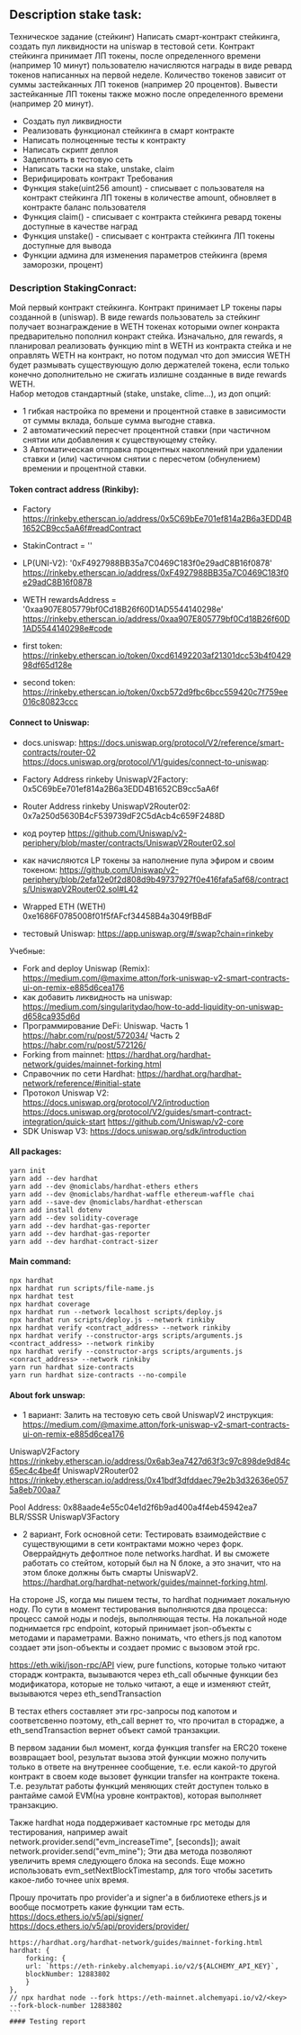 ## Description stake task: 
Техническое задание (стейкинг)
Написать смарт-контракт стейкинга, создать пул ликвидности на uniswap в тестовой сети. 
Контракт стейкинга принимает ЛП токены, после определенного времени (например 10 минут) 
пользователю начисляются награды в виде ревард токенов написанных на первой неделе. 
Количество токенов зависит от суммы застейканных ЛП токенов (например 20 процентов). 
Вывести застейканные ЛП токены также можно после определенного времени (например 20 минут).
- Создать пул ликвидности
- Реализовать функционал стейкинга в смарт контракте
- Написать полноценные тесты к контракту
- Написать скрипт деплоя
- Задеплоить в тестовую сеть
- Написать таски на stake, unstake, claim
- Верифицировать контракт
Требования
- Функция stake(uint256 amount) - списывает с пользователя на контракт стейкинга ЛП токены в количестве amount, обновляет в контракте баланс пользователя
- Функция claim() - списывает с контракта стейкинга ревард токены доступные в качестве наград
- Функция unstake() - списывает с контракта стейкинга ЛП токены доступные для вывода
- Функции админа для изменения параметров стейкинга (время заморозки, процент)
### Description StakingConract:
Мой первый контракт стейкинга.
Контракт принимает LP токены пары созданной в (uniswap). 
В виде rewards пользователь за стейкинг получает вознаграждение в WETH токенах которыми owner конракта предварительно пополнил конракт стейка. Изначально, для rewards, я планировал реализовать функцию mint в WETH из контракта стейка и не оправлять WETH на контракт, но потом подумал что доп эмиссия WETH будет размывать существующую долю держателей токена, если только конечно дополнительно не сжигать излишне созданные в виде rewards WETH.    
Набор методов стандартный (stake, unstake, clime...), из доп опций: 
- 1 гибкая настройка по времени и процентной ставке в зависимости от суммы вклада, больше сумма выгодне ставка.  
- 2 автоматический пересчет процентной ставки (при частичном снятии или добавления к существующему стейку.
- 3 Автоматическая отправка процентных накоплений при удалении ставки и (или) частичном снятии с пересчетом (обнулением) времении и процентной ставки. 

#### Token contract address (Rinkiby): 

- Factory https://rinkeby.etherscan.io/address/0x5C69bEe701ef814a2B6a3EDD4B1652CB9cc5aA6f#readContract

- StakinContract = ''

- LP(UNI-V2): '0xF4927988BB35a7C0469C183f0e29adC8B16f0878'
https://rinkeby.etherscan.io/address/0xF4927988BB35a7C0469C183f0e29adC8B16f0878

- WETH rewardsAddress = '0xaa907E805779bf0Cd18B26f60D1AD5544140298e'
https://rinkeby.etherscan.io/address/0xaa907E805779bf0Cd18B26f60D1AD5544140298e#code

- first token: 
https://rinkeby.etherscan.io/token/0xcd61492203af21301dcc53b4f042998df65d128e

- second token:
https://rinkeby.etherscan.io/token/0xcb572d9fbc6bcc559420c7f759ee016c80823ccc

#### Connect to Uniswap: 
- docs.uniswap: 
https://docs.uniswap.org/protocol/V2/reference/smart-contracts/router-02    
https://docs.uniswap.org/protocol/V1/guides/connect-to-uniswap:

- Factory Address rinkeby UniswapV2Factory: 0x5C69bEe701ef814a2B6a3EDD4B1652CB9cc5aA6f
- Router Address rinkeby UniswapV2Router02:  0x7a250d5630B4cF539739dF2C5dAcb4c659F2488D
- код роутер https://github.com/Uniswap/v2-periphery/blob/master/contracts/UniswapV2Router02.sol
- как начисляются LP токены за наполнение пула эфиром и своим токеном:
https://github.com/Uniswap/v2-periphery/blob/2efa12e0f2d808d9b49737927f0e416fafa5af68/contracts/UniswapV2Router02.sol#L42 
- Wrapped ETH (WETH) 0xe1686F0785008f01f5fAFcf34458B4a3049fBBdF 

- тестовый Uniswap:  https://app.uniswap.org/#/swap?chain=rinkeby

Учебные:    
- Fork and deploy Uniswap (Remix):
https://medium.com/@maxime.atton/fork-uniswap-v2-smart-contracts-ui-on-remix-e885d6cea176
- как добавить ликвидность на uniswap:
https://medium.com/singularitydao/how-to-add-liquidity-on-uniswap-d658ca935d6d
- Программирование DeFi: Uniswap. 
Часть 1 https://habr.com/ru/post/572034/
Часть 2 https://habr.com/ru/post/572126/
- Forking from mainnet: 
https://hardhat.org/hardhat-network/guides/mainnet-forking.html
- Справочник по сети Hardhat: 
https://hardhat.org/hardhat-network/reference/#initial-state
- Протокол Uniswap V2:
https://docs.uniswap.org/protocol/V2/introduction
https://docs.uniswap.org/protocol/V2/guides/smart-contract-integration/quick-start
https://github.com/Uniswap/v2-core
- SDK Uniswap V3:
https://docs.uniswap.org/sdk/introduction

#### All packages:
```
yarn init 
yarn add --dev hardhat 
yarn add --dev @nomiclabs/hardhat-ethers ethers 
yarn add --dev @nomiclabs/hardhat-waffle ethereum-waffle chai
yarn add --save-dev @nomiclabs/hardhat-etherscan
yarn add install dotenv 
yarn add --dev solidity-coverage
yarn add --dev hardhat-gas-reporter 
yarn add --dev hardhat-gas-reporter
yarn add --dev hardhat-contract-sizer
```
#### Main command:
```
npx hardhat 
npx hardhat run scripts/file-name.js
npx hardhat test 
npx hardhat coverage
npx hardhat run --network localhost scripts/deploy.js
npx hardhat run scripts/deploy.js --network rinkiby
npx hardhat verify <contract_address> --network rinkiby
npx hardhat verify --constructor-args scripts/arguments.js <contract_address> --network rinkiby
npx hardhat verify --constructor-args scripts/arguments.js <conract_address> --network rinkiby
yarn run hardhat size-contracts 
yarn run hardhat size-contracts --no-compile
```
#### About fork unswap: 

- 1 вариант: 
Залить на тестовую сеть свой UniswapV2 инструкция: 
https://medium.com/@maxime.atton/fork-uniswap-v2-smart-contracts-ui-on-remix-e885d6cea176

UniswapV2Factory
https://rinkeby.etherscan.io/address/0x6ab3ea7427d63f3c97c898de9d84c65ec4c4be4f
UniswapV2Router02
https://rinkeby.etherscan.io/address/0x41bdf3dfddaec79e2b3d32636e0575a8eb700aa7

Pool Address: 0x88aade4e55c04e1d2f6b9ad400a4f4eb45942ea7 BLR/SSSR UniswapV3Factory 

- 2 вариант, Fork основной сети: 
Тестировать взаимодействие с существующими в сети контрактами можно через форк. Оверрайднуть дефолтное поле networks.hardhat. И вы сможете работать со стейтом, который был на N блоке, а это значит, что на этом блоке должны быть смарты UniswapV2. https://hardhat.org/hardhat-network/guides/mainnet-forking.html.

На стороне JS, когда мы пишем тесты, то hardhat поднимает локальную ноду. По сути в момент тестирования выполняются два процесса: процесс самой ноды и nodejs, выполняющая тесты. На локальной ноде поднимается rpc endpoint, который принимает json-объекты с методами и параметрами. Важно понимать, что ethers.js под капотом создает эти json-объекты и создает промис с вызовом этой rpc.

https://eth.wiki/json-rpc/API
view, pure functions, которые только читают сторадж контракта, вызываются через eth_call
обычные функции без модификатора, которые не только читают, а еще и изменяют стейт, вызываются через eth_sendTransaction

В тестах ethers составляет эти rpc-запросы под капотом и соответсвенно поэтому, eth_call вернет то, что прочитал в сторадже, а eth_sendTransaction вернет объект самой транзакции.

В первом задании был момент, когда функция transfer на ERC20  токене возвращает bool, результат вызова этой функции можно получить только в ответе на внутреннее сообщение, т.е. если какой-то другой контракт в своем коде вызовет функции transfer на контракте токена. Т.е. результат работы функций меняющих стейт доступен только в рантайме самой EVM(на уровне контрактов), которая выполняет транзакцию.

Также hardhat нода поддерживает кастомные rpc методы для тестирования, например 
await network.provider.send("evm_increaseTime", [seconds]);
await network.provider.send("evm_mine");
Эти два метода позволяют увеличить время следующего блока на seconds.
Еще можно использовать evm_setNextBlockTimestamp, для того чтобы засетить какое-либо точнее unix время.

Прошу прочитать про provider'a и signer'а в библиотеке ethers.js и вообще посмотреть какие функции там есть.
https://docs.ethers.io/v5/api/signer/ 
https://docs.ethers.io/v5/api/providers/provider/

````
https://hardhat.org/hardhat-network/guides/mainnet-forking.html
hardhat: {
    forking: { 
    url: `https://eth-rinkeby.alchemyapi.io/v2/${ALCHEMY_API_KEY}`,
    blockNumber: 12883802
    } 
},
// npx hardhat node --fork https://eth-mainnet.alchemyapi.io/v2/<key> --fork-block-number 12883802
```
#### Testing report   
